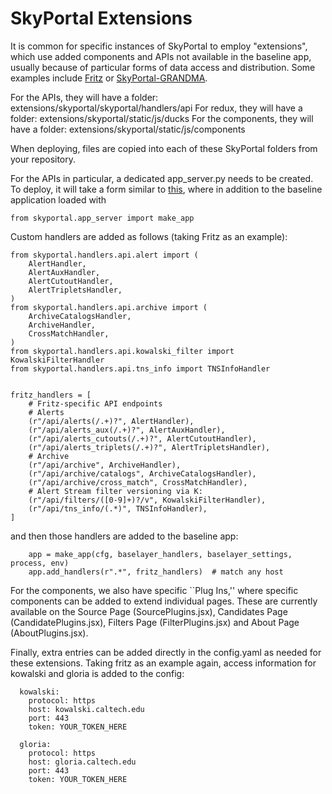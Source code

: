 # SkyPortal Extensions

It is common for specific instances of SkyPortal to employ "extensions", which use added components and APIs not available in the baseline app, usually because of particular forms of data access and distribution. Some examples include [Fritz](https://github.com/fritz-marshal/fritz) or [SkyPortal-GRANDMA](https://github.com/grandma-collaboration/icare).

For the APIs, they will have a folder: extensions/skyportal/skyportal/handlers/api
For redux, they will have a folder: extensions/skyportal/static/js/ducks
For the components, they will have a folder: extensions/skyportal/static/js/components

When deploying, files are copied into each of these SkyPortal folders from your repository.

For the APIs in particular, a dedicated app_server.py needs to be created. To deploy, it will take a form similar to [this](https://github.com/fritz-marshal/fritz/blob/main/extensions/skyportal/skyportal/app_server_fritz.py), where in addition to the baseline application loaded with

```from skyportal.app_server import make_app```

Custom handlers are added as follows (taking Fritz as an example):

```
from skyportal.handlers.api.alert import (
    AlertHandler,
    AlertAuxHandler,
    AlertCutoutHandler,
    AlertTripletsHandler,
)
from skyportal.handlers.api.archive import (
    ArchiveCatalogsHandler,
    ArchiveHandler,
    CrossMatchHandler,
)
from skyportal.handlers.api.kowalski_filter import KowalskiFilterHandler
from skyportal.handlers.api.tns_info import TNSInfoHandler


fritz_handlers = [
    # Fritz-specific API endpoints
    # Alerts
    (r"/api/alerts(/.+)?", AlertHandler),
    (r"/api/alerts_aux(/.+)?", AlertAuxHandler),
    (r"/api/alerts_cutouts(/.+)?", AlertCutoutHandler),
    (r"/api/alerts_triplets(/.+)?", AlertTripletsHandler),
    # Archive
    (r"/api/archive", ArchiveHandler),
    (r"/api/archive/catalogs", ArchiveCatalogsHandler),
    (r"/api/archive/cross_match", CrossMatchHandler),
    # Alert Stream filter versioning via K:
    (r"/api/filters/([0-9]+)?/v", KowalskiFilterHandler),
    (r"/api/tns_info/(.*)", TNSInfoHandler),
]
```

and then those handlers are added to the baseline app:

```
    app = make_app(cfg, baselayer_handlers, baselayer_settings, process, env)
    app.add_handlers(r".*", fritz_handlers)  # match any host
```

For the components, we also have specific ``Plug Ins,'' where specific components can be added to extend individual pages. These are currently available on the Source Page (SourcePlugins.jsx), Candidates Page (CandidatePlugins.jsx), Filters Page (FilterPlugins.jsx) and About Page (AboutPlugins.jsx).

Finally, extra entries can be added directly in the config.yaml as needed for these extensions. Taking fritz as an example again, access information for kowalski and gloria is added to the config:

```
  kowalski:
    protocol: https
    host: kowalski.caltech.edu
    port: 443
    token: YOUR_TOKEN_HERE

  gloria:
    protocol: https
    host: gloria.caltech.edu
    port: 443
    token: YOUR_TOKEN_HERE
```
